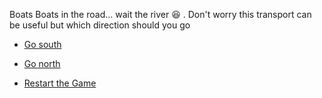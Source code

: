 Boats Boats in the road... wait the river 😆 . Don't worry this transport can be useful but which direction should you go

- [Go south](./4G.md)
- [Go north](../3/3.md)


- [Restart the Game](../WIP.md)